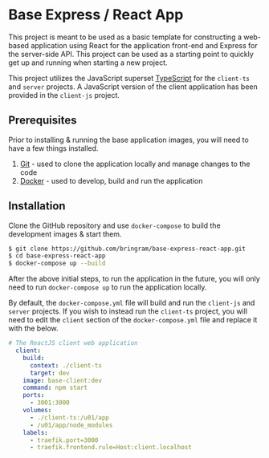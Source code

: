 # Base Express / React App
This project is meant to be used as a basic template for constructing a web-based application using React for the application front-end and Express for the server-side API. This project can be used as a starting point to quickly get up and running when starting a new project.

This project utilizes the JavaScript superset [TypeScript](https://www.typescriptlang.org/) for the `client-ts` and `server` projects. A JavaScript version of the client application has been provided in the `client-js` project.

## Prerequisites
Prior to installing & running the base application images, you will need to have a few things installed.

1. [Git](https://git-scm.com/) - used to clone the application locally and manage changes to the code
2. [Docker](https://www.docker.com/) - used to develop, build and run the application

## Installation
Clone the GitHub repository and use `docker-compose` to build the development images & start them.
```bash
$ git clone https://github.com/bringram/base-express-react-app.git
$ cd base-express-react-app
$ docker-compose up --build
```
After the above initial steps, to run the application in the future, you will only need to run `docker-compose up` to run the application locally.

By default, the `docker-compose.yml` file will build and run the `client-js` and `server` projects. If you wish to instead run the `client-ts` project, you will need to edit the `client` section of the `docker-compose.yml` file and replace it with the below.
```yaml
# The ReactJS client web application
  client:
    build:
      context: ./client-ts
      target: dev
    image: base-client:dev
    command: npm start
    ports:
      - 3001:3000
    volumes:
      - ./client-ts:/u01/app
      - /u01/app/node_modules
    labels:
      - traefik.port=3000
      - traefik.frontend.rule=Host:client.localhost
```
